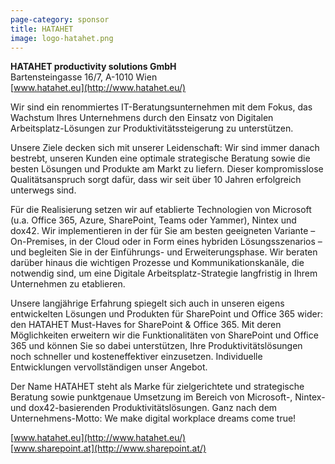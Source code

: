 ```yaml
---
page-category: sponsor
title: HATAHET
image: logo-hatahet.png
---
```


**HATAHET productivity solutions GmbH**<br/>
Bartensteingasse 16/7, A-1010 Wien<br/>
[www.hatahet.eu](http://www.hatahet.eu/)

Wir sind ein renommiertes IT-Beratungsunternehmen mit dem Fokus, das Wachstum Ihres Unternehmens durch den Einsatz von Digitalen Arbeitsplatz-Lösungen zur Produktivitätssteigerung zu unterstützen. 

Unsere Ziele decken sich mit unserer Leidenschaft: Wir sind immer danach bestrebt, unseren Kunden eine optimale strategische Beratung sowie die besten Lösungen und Produkte am Markt zu liefern. Dieser kompromisslose Qualitätsanspruch sorgt dafür, dass wir seit über 10 Jahren erfolgreich unterwegs sind.

Für die Realisierung setzen wir auf etablierte Technologien von Microsoft (u.a. Office 365, Azure, SharePoint, Teams oder Yammer), Nintex und dox42. Wir implementieren in der für Sie am besten geeigneten Variante – On-Premises, in der Cloud oder in Form eines hybriden Lösungsszenarios – und begleiten Sie in der Einführungs- und Erweiterungsphase. Wir beraten darüber hinaus die wichtigen Prozesse  und Kommunikationskanäle, die notwendig sind, um eine Digitale Arbeitsplatz-Strategie langfristig in Ihrem Unternehmen zu etablieren.

Unsere langjährige Erfahrung spiegelt sich auch in unseren eigens entwickelten Lösungen und Produkten für SharePoint und Office 365 wider: den HATAHET Must-Haves for SharePoint & Office 365. Mit deren Möglichkeiten erweitern wir die Funktionalitäten von SharePoint und Office 365 und können Sie so dabei unterstützen, Ihre Produktivitätslösungen noch schneller und kosteneffektiver einzusetzen. Individuelle Entwicklungen vervollständigen unser Angebot.

Der Name HATAHET steht als Marke für zielgerichtete und strategische Beratung sowie punktgenaue Umsetzung im Bereich von Microsoft-, Nintex- und dox42-basierenden Produktivitätslösungen. Ganz nach dem Unternehmens-Motto: We make digital workplace dreams come true!

[www.hatahet.eu](http://www.hatahet.eu/)<br/>
[www.sharepoint.at](http://www.sharepoint.at/)

